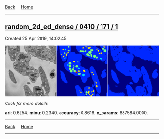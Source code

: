 
[Back](..)&nbsp;&nbsp;&nbsp;&nbsp;&nbsp;[Home](https://leapmanlab.github.io/snapshots)

---

<div class="summary"><a href="1"><h2>random_2d_ed_dense / 0410 / 171 / 1</h2></a><p>Created 25 Apr 2019, 14:02:45
</p><a href="1"><img src="1/media/summary.png" align="center"></a><p>
<i>Click for more details</i>
</p></div>

**ari**: 0.6254. **miou**: 0.2340. **accuracy**: 0.8616. **n_params**: 887584.0000. 

---

[Back](..)&nbsp;&nbsp;&nbsp;&nbsp;&nbsp;[Home](https://leapmanlab.github.io/snapshots)

---
